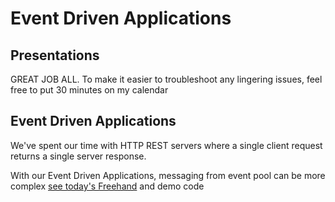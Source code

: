 # Event Driven Applications

## Presentations

GREAT JOB ALL.  To make it easier to troubleshoot any lingering issues, feel free to put 30 minutes on my calendar

## Event Driven Applications

We've spent our time with HTTP REST servers where a single client request returns a single server response.

With our Event Driven Applications, messaging from event pool can be more complex
[see today's Freehand](https://projects.invisionapp.com/freehand/document/KGhjcPHel) and demo code
